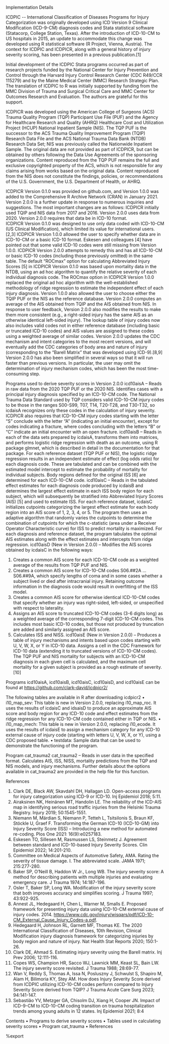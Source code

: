 Implementation Details

ICDPIC -- International Classification of Diseases Programs for Injury Categorization was originally developed using ICD Version 9 Clinical Modification (ICD-9-CM) diagnosis codes and Stata statistical software (Statacorp, College Station, Texas).  After the introduction of ICD-10-CM to US hospitals in 2015, an update to accommodate this change was developed using R statistical software (R Project, Vienna, Austria). The context for ICDPIC and ICDPICR, along with a general history of injury severity scoring, has been presented in a previous publication.[1]

Initial development of the ICDPIC Stata programs occurred as part of research projects funded by the National Center for Injury Prevention and Control through the Harvard Injury Control Research Center (CDC R49/CCR 115279) and by the Maine Medical Center (MMC) Research Strategic Plan. The translation of ICDPIC to R was initially supported by funding from the MMC Division of Trauma and Surgical Critical Care and MMC Center for Outcomes Research and Evaluation. The authors are grateful for this support.

ICDPICR was developed using the American College of Surgeons (ACS) Trauma Quality Program (TQP) Participant Use File (PUF) and the Agency for Healthcare Research and Quality (AHRQ) Healthcare Cost and Utilization Project (HCUP) National Inpatient Sample (NIS).  The TQP PUF is the successor to the ACS Trauma Quality Improvement Program (TQIP) Research Data File and the ACS National Trauma Data Bank (NTDB) Research Data Set; NIS was previously called the Nationwide Inpatient Sample.  The original data are not provided as part of ICDPICR, but can be obtained by others following the Data Use Agreements of the sponsoring organizations.  Content reproduced from the TQP PUF remains the full and exclusive copyrighted property of the ACS, which is not responsible for any claims arising from works based on the original data.  Content reproduced from the NIS does not constitute the findings, policies, or recommendations of the U.S. Government, the U.S. Department of Health, or AHRQ.

ICDPICR Version 0.1.0 was provided on github.com, and Version 1.0.0 was added to the Comprehensive R Archive Network (CRAN) in January 2021.  Version 2.0.0 is a further update in response to numerous inquiries and suggestions. The most important changes are as follows:
   ICDPICR initially used TQIP and NIS data from 2017 and 2016.  Version 2.0.0 uses data from 2020.  Version 2.0.0 requires that data be in ICD-10 format.  
   ICDPICR Version 0.1.0 was designed to use only data coded with ICD-10-CM (US Clinical Modification), which limited its value for international users.[2,3]  ICDPICR Version 1.0.0 allowed the user to specify whether data are in ICD-10-CM or a basic ICD-10 format.  Eskesen and colleagues [4] have pointed out that some valid ICD-10 codes were still missing from Version 1.0.0.  ICDPICR Version 2.0.0 attempts to remedy this and has all ICD-10-CM or basic ICD-10 codes (including those previously omitted) in the same table.
   The default “ROCmax” option for calculating Abbreviated Injury Scores [5] in ICDPICR Version 0.1.0 was based upon mortality data in the NTDB, using an ad hoc algorithm to quantify the relative severity of each individual diagnosis code. The ROCmax option in ICDPICR Version 1.0.0 replaced the original ad hoc algorithm with the well-established methodology of ridge regression to estimate the independent effect of each injury diagnosis. Version 1.0.0 also allowed the user to choose either the TQIP PUF or the NIS as the reference database. Version 2.0.0 computes an average of the AIS obtained from TQIP and the AIS obtained from NIS.  In response to user feedback, Version 2.0.0 also modifies the results to make them more consistent (e.g., a right-sided injury has the same AIS as an otherwise identical left-sided injury).  The lookup table of injury codes now also includes valid codes not in either reference database (including basic or truncated ICD-10 codes) and AIS values are assigned to these codes using a weighted average of similar codes. 
   Version 2.0.0 updates the CDC mechanism and intent categories to the most recent versions, and will eventually add the CDC categories of body area and nature of injury (corresponding to the “Barell Matrix” that was developed using ICD-9).[8,9]  
   Version 2.0.0 has also been simplified in several ways so that it will run faster than previous versions. In particular, the user may omit the determination of injury mechanism codes, which has been the most time-consuming step.

Programs used to derive severity scores in Version 2.0.0
   icd10aisA – Reads in raw data from the 2020 TQP PUF or the 2020 NIS.  Identifies cases with a principal injury diagnosis specified by an ICD-10-CM code.  The National Trauma Data Standard used by TQP considers valid ICD-10-CM injury codes to be those in the ranges S00-S99, T07, T14, T20-T28, and T30-T32, so icdaisA recognizes only these codes in the calculation of injury severity. ICDPICR also requires that ICD-10-CM injury codes starting with the letter “S” conclude with the letter “A” (indicating an initial encounter), except for codes indicating a fracture, where codes concluding with the letters “B” or “C” indicate an initial encounter with an open fracture. 
   icd10aisB – Reads in each of the data sets prepared by icdaisA, transforms them into matrices, and performs logistic ridge regression with death as an outcome, using R package glmnet, which is described in detail in the documentation for that package. For each reference dataset (TQP PUF or NIS), the logistic ridge regression results in an independent estimate of effect (log odds ratio) for each diagnosis code. These are tabulated and can be combined with the estimated model intercept to estimate the probability of mortality for individual subjects.  Body regions defined for the original ISS [6] are determined for each ICD-10-CM code.
   icd10aisC – Reads in the tabulated effect estimates for each diagnosis code produced by icdaisB and determines the largest effect estimate in each ISS body region for each subject, which will subsequently be stratified into Abbreviated Injury Scores (AIS) [5] and used to estimate ISS.  For each reference dataset, icdaisC initializes cutpoints categorizing the largest effect estimate for each body region into an AIS score of 1, 2, 3, 4, or 5.  The program then uses an adaptive algorithm that randomly varies the cutpoints to determine the combination of cutpoints for which the c-statistic (area under a Receiver Operator Characteristic curve) for ISS to predict mortality is maximized.  For each diagnosis and reference dataset, the program tabulates the optimal AIS estimates along with the effect estimates and intercepts from ridge regression. 
   icd10aisD (New in Version 2.0.0) – Modifies the AIS scores obtained by icdaisC in the following ways:
1)	Creates a common AIS score for each ICD-10-CM code as a weighted average of the results from TQP PUF and NIS.
2)	Creates a common AIS score for ICD-10-CM codes S06.##2A … S06.##9A, which specify lengths of coma and in some cases whether a subject lived or died after intracranial injury.  Retaining outcome information in the diagnosis code would result in overfitting of the ISS model.
3)	Creates a common AIS score for otherwise identical ICD-10-CM codes that specify whether an injury was right-sided, left-sided, or unspecified with respect to laterality.
4)	Assigns an AIS score to truncated ICD-10-CM codes (3-6 digits long) as a weighted average of the corresponding 7-digit ICD-10-CM codes. This includes most basic ICD-10 codes, but those not produced by truncation are added and similarly assigned an AIS score.
5)	Calculates ISS and NISS.
   icd10aisE (New in Version 2.0.0) – Produces a table of injury mechanisms and intents based upon codes starting with U, V, W, X, or Y in ICD-10 data.  Assigns a cell in the CDC Framework for ICD-10 data (extending it to truncated versions of ICD-10-CM codes).  The TQP PUF and NIS mortality for subjects with an ICD-10-CM diagnosis in each given cell is calculated, and the maximum cell mortality for a given subject is provided as a rough estimate of severity.[10]
   
Programs icd10aisA, icd10aisB, icd10aisC, icd10aisD, and icd10aisE can be found at 
https://github.com/clark-david/icdpicr2/


The following tables are available in R after downloading icdpicr2
•	i10_map_sev: This table is new in Version 2.0.0, replacing i10_map_roc.  It uses the results of icdaisC and idsaisD to produce an approximate AIS score and body region for any ICD-10 code and effect estimates from the ridge regression for any ICD-10-CM code contained either in TQP or NIS.
•	i10_map_mech:  This table is new in Version 2.0.0, replacing i10_ecode.  It uses the results of icdaisE to assign a mechanism category for any ICD-10 external cause of injury code (starting with letters U, V, W, X, or Y), using a CDC proposed table.
•	testdata:  Sample data that can be used to demonstrate the functioning of the program.


Program cat_trauma2
cat_trauma2 – Reads in user data in the specified format.  Calculates AIS, ISS, NISS, mortality predictions from the TQP and NIS models, and injury mechanisms.  Further details about the options available in cat_trauma2 are provided in the help file for this function.


References
1.	Clark DE, Black AW, Skavdahl DH, Hallagan LD. Open-access programs for injury categorization using ICD-9 or ICD-10. Inj Epidemiol 2018; 5:11.
2.	Airaksinen NK, Heinänen MT, Handolin LE. The reliability of the ICD-AIS map in identifying serious road traffic injuries from the Helsinki Trauma Registry. Injury 2019; 50:1545-1551.
3.	Niemann M, Märdian S, Niemann P, Tetteh L, Tsitsilonis S, Braun KF, Stöckle U, Graef F.  Transforming the German ICD-10 (ICD-10-GM) into Injury Severity Score (ISS) – Introducing a new method for automated re-coding.  Plos One 2021: 16(9):e0257183.
4.	Eskesen TO, Sillesen M, Rasmussen LS, Steinmetz J.  Agreement between standard and ICD-10-based Injury Severity Scores.  Clin Epidemiol 2022; 14:201-210.
5.	Committee on Medical Aspects of Automotive Safety, AMA. Rating the severity of tissue damage. I. The abbreviated scale. JAMA 1971; 215:277-280.
6.	Baker SP, O’Neill B, Haddon W Jr., Long WB. The injury severity score: A method for describing patients with multiple injuries and evaluating emergency care. J Trauma 1974; 14:187-196.
7.	Osler T, Baker SP, Long WA. Modification of the injury severity score that both improves accuracy and simplifies scoring. J Trauma 1997; 43:922-925.
8.	Annest JL, Hedegaard H, Chen L, Warner M, Smalls E. Proposed framework for presenting injury data using ICD-10-CM external cause of injury codes. 2014. https://www.cdc.gov/injury/wisqars/pdf/ICD-10-CM_External_Cause_Injury_Codes-a.pdf.
9.	Hedegaard H, Johnson RL, Garnett MF, Thomas KE.  The 2020 International Classification of Diseases, 10th Revision, Clinical Modification injury diagnosis framework for categorizing injuries by body region and nature of injury.  Nat Health Stat Reports 2020; 150:1-26.
10.	Clark DE, Ahmad S.  Estimating injury severity using the Barell matrix.  Inj Prev 2006; 12:111-116.
11.	Copes WS, Champion HR, Sacco WJ, Lawnick MM, Keast SL, Bain LW. The injury severity score revisited. J Trauma 1988; 28:69-77.
12.	Wan V, Reddy S, Thomas A, Issa N, Posluszny J, Schwulst S, Shapiro M, Alam H, Bilimoria KY, Stey AM.  How does Injury Severity Score derived from ICDPIC utilizing ICD-10-CM codes perform compared to Injury Severity Score derived from TQIP?  J Trauma Acute Care Surg 2023; 94:141-147.
13.	Sebastião YV, Metzger GA, Chisolm DJ, Xiang H, Cooper JN. Impact of ICD-9-CM to ICD-10-CM coding transition on trauma hospitalization trends among young adults in 12 states. Inj Epidemiol 2021; 8:4


Contents
•	Programs to derive severity scores
•	Tables used in calculating severity scores
•	Program cat_trauma
•	References

%export
